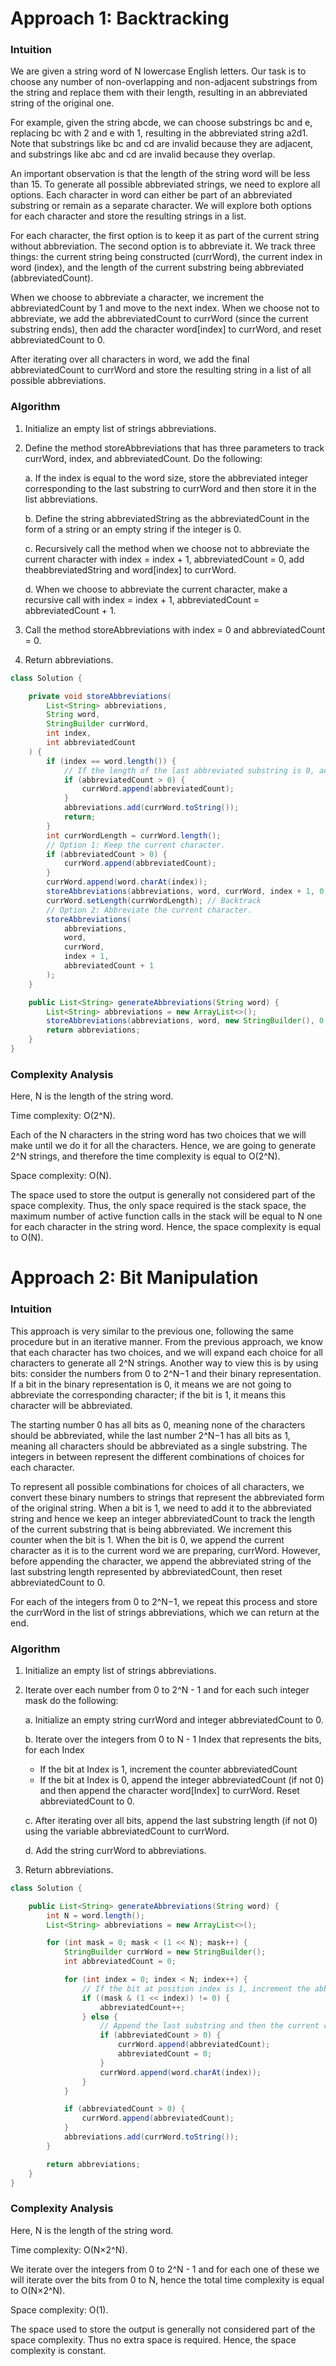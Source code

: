 # Approach 1: Backtracking

### Intuition

We are given a string word of N lowercase English letters. Our task is to choose any number of non-overlapping and non-adjacent substrings from the string and replace them with their length, resulting in an abbreviated string of the original one.

For example, given the string abcde, we can choose substrings bc and e, replacing bc with 2 and e with 1, resulting in the abbreviated string a2d1. Note that substrings like bc and cd are invalid because they are adjacent, and substrings like abc and cd are invalid because they overlap.

An important observation is that the length of the string word will be less than 15. To generate all possible abbreviated strings, we need to explore all options. Each character in word can either be part of an abbreviated substring or remain as a separate character. We will explore both options for each character and store the resulting strings in a list.

For each character, the first option is to keep it as part of the current string without abbreviation. The second option is to abbreviate it. We track three things: the current string being constructed (currWord), the current index in word (index), and the length of the current substring being abbreviated (abbreviatedCount).

When we choose to abbreviate a character, we increment the abbreviatedCount by 1 and move to the next index. When we choose not to abbreviate, we add the abbreviatedCount to currWord (since the current substring ends), then add the character word[index] to currWord, and reset abbreviatedCount to 0.

After iterating over all characters in word, we add the final abbreviatedCount to currWord and store the resulting string in a list of all possible abbreviations.

### Algorithm

1. Initialize an empty list of strings abbreviations.

2. Define the method storeAbbreviations that has three parameters to track currWord, index, and abbreviatedCount. Do the following:

   a. If the index is equal to the word size, store the abbreviated integer corresponding to the last substring to currWord and then store it in the list abbreviations.
   
   b. Define the string abbreviatedString as the abbreviatedCount in the form of a string or an empty string if the integer is 0.
   
   c. Recursively call the method when we choose not to abbreviate the current character with index = index + 1, abbreviatedCount = 0, add theabbreviatedString and word[index] to currWord.
   
   d. When we choose to abbreviate the current character, make a recursive call with index = index + 1, abbreviatedCount = abbreviatedCount + 1.

3. Call the method storeAbbreviations with index = 0 and abbreviatedCount = 0.

4. Return abbreviations.

```java
class Solution {

    private void storeAbbreviations(
        List<String> abbreviations,
        String word,
        StringBuilder currWord,
        int index,
        int abbreviatedCount
    ) {
        if (index == word.length()) {
            // If the length of the last abbreviated substring is 0, add an empty string.
            if (abbreviatedCount > 0) {
                currWord.append(abbreviatedCount);
            }
            abbreviations.add(currWord.toString());
            return;
        }
        int currWordLength = currWord.length();
        // Option 1: Keep the current character.
        if (abbreviatedCount > 0) {
            currWord.append(abbreviatedCount);
        }
        currWord.append(word.charAt(index));
        storeAbbreviations(abbreviations, word, currWord, index + 1, 0);
        currWord.setLength(currWordLength); // Backtrack
        // Option 2: Abbreviate the current character.
        storeAbbreviations(
            abbreviations,
            word,
            currWord,
            index + 1,
            abbreviatedCount + 1
        );
    }

    public List<String> generateAbbreviations(String word) {
        List<String> abbreviations = new ArrayList<>();
        storeAbbreviations(abbreviations, word, new StringBuilder(), 0, 0);
        return abbreviations;
    }
}
```

### Complexity Analysis

Here, N is the length of the string word.

Time complexity: O(2^N).

Each of the N characters in the string word has two choices that we will make until we do it for all the characters. Hence, we are going to generate 2^N strings, and therefore the time complexity is equal to O(2^N).

Space complexity: O(N).

The space used to store the output is generally not considered part of the space complexity. Thus, the only space required is the stack space, the maximum number of active function calls in the stack will be equal to N one for each character in the string word. Hence, the space complexity is equal to O(N).

# Approach 2: Bit Manipulation

### Intuition

This approach is very similar to the previous one, following the same procedure but in an iterative manner. From the previous approach, we know that each character has two choices, and we will expand each choice for all characters to generate all 2^N strings. Another way to view this is by using bits: consider the numbers from 0 to 2^N−1 and their binary representation. If a bit in the binary representation is 0, it means we are not going to abbreviate the corresponding character; if the bit is 1, it means this character will be abbreviated.

The starting number 0 has all bits as 0, meaning none of the characters should be abbreviated, while the last number 2^N−1 has all bits as 1, meaning all characters should be abbreviated as a single substring. The integers in between represent the different combinations of choices for each character.

To represent all possible combinations for choices of all characters, we convert these binary numbers to strings that represent the abbreviated form of the original string. When a bit is 1, we need to add it to the abbreviated string and hence we keep an integer abbreviatedCount to track the length of the current substring that is being abbreviated. We increment this counter when the bit is 1. When the bit is 0, we append the current character as it is to the current word we are preparing, currWord. However, before appending the character, we append the abbreviated string of the last substring length represented by abbreviatedCount, then reset abbreviatedCount to 0.

For each of the integers from 0 to 2^N−1, we repeat this process and store the currWord in the list of strings abbreviations, which we can return at the end.

### Algorithm

1. Initialize an empty list of strings abbreviations.

2. Iterate over each number from 0 to 2^N - 1 and for each such integer mask do the following:

   a. Initialize an empty string currWord and integer abbreviatedCount to 0.
   
   b. Iterate over the integers from 0 to N - 1 Index that represents the bits, for each Index
      - If the bit at Index is 1, increment the counter abbreviatedCount
      - If the bit at Index is 0, append the integer abbreviatedCount (if not 0) and then append the character word[Index] to currWord. Reset abbreviatedCount to 0.
   
   c. After iterating over all bits, append the last substring length (if not 0) using the variable abbreviatedCount to currWord.
   
   d. Add the string currWord to abbreviations.

3. Return abbreviations.

```java
class Solution {

    public List<String> generateAbbreviations(String word) {
        int N = word.length();
        List<String> abbreviations = new ArrayList<>();

        for (int mask = 0; mask < (1 << N); mask++) {
            StringBuilder currWord = new StringBuilder();
            int abbreviatedCount = 0;

            for (int index = 0; index < N; index++) {
                // If the bit at position index is 1, increment the abbreviated substring.
                if ((mask & (1 << index)) != 0) {
                    abbreviatedCount++;
                } else {
                    // Append the last substring and then the current character.
                    if (abbreviatedCount > 0) {
                        currWord.append(abbreviatedCount);
                        abbreviatedCount = 0;
                    }
                    currWord.append(word.charAt(index));
                }
            }

            if (abbreviatedCount > 0) {
                currWord.append(abbreviatedCount);
            }
            abbreviations.add(currWord.toString());
        }

        return abbreviations;
    }
}
```

### Complexity Analysis

Here, N is the length of the string word.

Time complexity: O(N×2^N).

We iterate over the integers from 0 to 2^N - 1 and for each one of these we will iterate over the bits from 0 to N, hence the total time complexity is equal to O(N×2^N).

Space complexity: O(1).

The space used to store the output is generally not considered part of the space complexity. Thus no extra space is required. Hence, the space complexity is constant.
